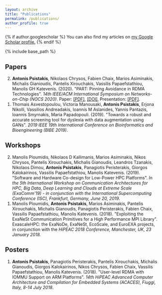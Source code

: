 ```yaml
---
layout: archive
title: "Publications"
permalink: /publications/
author_profile: true
---
```


{% if author.googlescholar %}
  You can also find my articles on <u><a href="{{author.googlescholar}}">my Google Scholar profile</a>.</u>
{% endif %}

{% include base_path %}

<!-- {% for post in site.publications reversed %}
  {% include archive-single.html %}
{% endfor %} -->


## Papers

<ol reversed>

<li> <b>Antonis Psistakis</b>, Nikolaos Chrysos, Fabien Chaix, Marios Asiminakis, Michalis Gianioudis,
Pantelis Xirouchakis, Vassilis Papaefstathiou, Manolis GH Katevenis. (2020). &quot;PART: Pinning Avoidance in RDMA Technologies&quot;.	<i>14th IEEE/ACM International Symposium on Networks-on-Chip (NOCS 2020)</i>.
Paper: <a href="../files/publications/nocs20-paper.pdf" target="_blank">[PDF]</a>, <a href="https://doi.org/10.1109/NOCS50636.2020.9241587" target="_blank">[DOI]</a>,
Presentation: <a href="../files/publications/nocs20-slides.pdf" target="_blank">[PDF]</a>.
</li>

<li>
Thomais Asvestopoulou, Victoria Manousaki, <b>Antonis Psistakis</b>, Erjona Nikolli, Vassilios Andreadakis, Ioannis M Aslanides, Yannis Pantazis, Ioannis Smyrnakis, Maria Papadopouli. (2019). &quot;Towards a robust and accurate screening tool for dyslexia with data augmentation using GANs&quot;. <i>2019 IEEE 19th International Conference on Bioinformatics and Bioengineering (BIBE 2019)</i>.
</li>

</ol>

## Workshops

<ol reversed>

<li>
Manolis Ploumidis, Nikolaos D Kallimanis, Marios Asiminakis, Nikos Chrysos, Pantelis Xirouchakis, Michalis Gianoudis, Leandros Tzanakis, Nikolaos Dimou, <b>Antonis Psistakis</b>, Panagiotis Peristerakis, Giorgos Kalokairinos, Vassilis Papaefstathiou, Manolis Katevenis. (2019). &quot;Software and Hardware Co-design for Low-Power HPC Platforms&quot;. <i>In the 5th International Workshop on Communication Architectures for HPC, Big Data, Deep Learning and Clouds at Extreme Scale (ExaComm'19) - in conjunction with the International Supercomputing Conference (ISC), Frankfurt, Germany, June 20, 2019</i>.
</li>

<li>
Manolis Ploumidis, <b>Antonis Psistakis</b>, Marios Asiminakis, Pantelis Xirouchakis, Michalis Gianoudis, Panagiotis Peristerakis, Fabien Chaix, Vassilis Papaefstathiou, Manolis Katevenis. (2018). &quot;Exploiting the ExaNeSt Communication Primitives for a High Performance MPI Library&quot;. ExascaleHPC: the ExaNoDe, ExaNeSt, EcoScale, and EuroEXA projects, in conjunction with the <i>HiPEAC 2018 Conference, Manchester, UK, 23 January 2018.</i>
</li>

</ol>

## Posters

<ol reversed>

<li>
<b>Antonis Psistakis</b>, Panagiotis Peristerakis, Pantelis Xirouchakis, Michalis Gianoudis, Giorgos Kalokairinos, Nikos Chrysos, Fabien Chaix, Vassilis Papaefstathiou, Manolis Katevenis. (2018). &quot;User-level RDMA with IOMMU Support on ARM Platforms&quot;. <i>14th HiPEAC Advanced Computer Architecture and Compilation for Embedded Systems (ACACES), Fiuggi, Italy, 8-14 July 2018</i>.
</li>

</ol>
